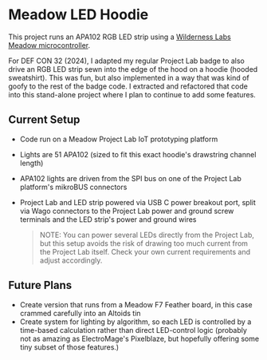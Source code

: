 # Meadow LED Hoodie

This project runs an APA102 RGB LED strip using a [Wilderness Labs Meadow microcontroller](https://store.wildernesslabs.co/).

For DEF CON 32 (2024), I adapted my regular Project Lab badge to also drive an RGB LED strip sewn into the edge of the hood on a hoodie (hooded sweatshirt). This was fun, but also implemented in a way that was kind of goofy to the rest of the badge code. I extracted and refactored that code into this stand-alone project where I plan to continue to add some features.

## Current Setup

* Code run on a Meadow Project Lab IoT prototyping platform
* Lights are 51 APA102 (sized to fit this exact hoodie's drawstring channel length)
* APA102 lights are driven from the SPI bus on one of the Project Lab platform's mikroBUS connectors
* Project Lab and LED strip powered via USB C power breakout port, split via Wago connectors to the Project Lab power and ground screw terminals and the LED strip's power and ground wires

    > NOTE: You can power several LEDs directly from the Project Lab, but this setup avoids the risk of drawing too much current from the Project Lab itself. Check your own current requirements and adjust accordingly.

## Future Plans

* Create version that runs from a Meadow F7 Feather board, in this case crammed carefully into an Altoids tin
* Create system for lighting by algorithm, so each LED is controlled by a time-based calculation rather than direct LED-control logic (probably not as amazing as ElectroMage's Pixelblaze, but hopefully offering some tiny subset of those features.)
